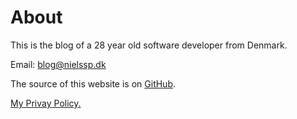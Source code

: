 # About
This is the blog of a 28 year old software developer from Denmark.

Email: blog@nielssp.dk

The source of this website is on [GitHub](https://github.com/nielssp/nielssp.dk).

[My Privay Policy.](privacy.md)
